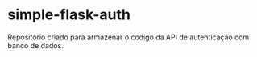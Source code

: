 # simple-flask-auth

Repositorio criado para armazenar o codigo da API  de autenticação  com banco de dados. 
